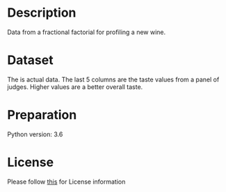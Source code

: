 # Description
Data from a fractional factorial for profiling a new wine. 

# Dataset
The is actual data. The last 5 columns are the taste values from a panel of judges. Higher values are a better overall taste.

# Preparation
Python version: 3.6 

# License
Please follow [this](https://creativecommons.org/licenses/by-sa/4.0/) for License information